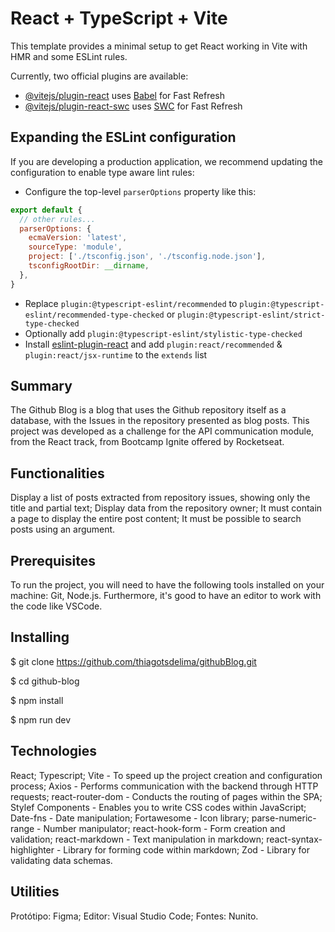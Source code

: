 # React + TypeScript + Vite

This template provides a minimal setup to get React working in Vite with HMR and some ESLint rules.

Currently, two official plugins are available:

- [@vitejs/plugin-react](https://github.com/vitejs/vite-plugin-react/blob/main/packages/plugin-react/README.md) uses [Babel](https://babeljs.io/) for Fast Refresh
- [@vitejs/plugin-react-swc](https://github.com/vitejs/vite-plugin-react-swc) uses [SWC](https://swc.rs/) for Fast Refresh

## Expanding the ESLint configuration

If you are developing a production application, we recommend updating the configuration to enable type aware lint rules:

- Configure the top-level `parserOptions` property like this:

```js
export default {
  // other rules...
  parserOptions: {
    ecmaVersion: 'latest',
    sourceType: 'module',
    project: ['./tsconfig.json', './tsconfig.node.json'],
    tsconfigRootDir: __dirname,
  },
}
```

- Replace `plugin:@typescript-eslint/recommended` to `plugin:@typescript-eslint/recommended-type-checked` or `plugin:@typescript-eslint/strict-type-checked`
- Optionally add `plugin:@typescript-eslint/stylistic-type-checked`
- Install [eslint-plugin-react](https://github.com/jsx-eslint/eslint-plugin-react) and add `plugin:react/recommended` & `plugin:react/jsx-runtime` to the `extends` list

## Summary
The Github Blog is a blog that uses the Github repository itself as a database, with the Issues in the repository presented as blog posts.
This project was developed as a challenge for the API communication module, from the React track, from Bootcamp Ignite offered by Rocketseat.

## Functionalities
Display a list of posts extracted from repository issues, showing only the title and partial text;
  Display data from the repository owner;
  It must contain a page to display the entire post content;
  It must be possible to search posts using an argument.

## Prerequisites
  To run the project, you will need to have the following tools installed on your machine: Git, Node.js. Furthermore, it's good to have an editor to work with the code like VSCode.

## Installing

$ git clone https://github.com/thiagotsdelima/githubBlog.git

$ cd github-blog

$ npm install

$ npm run dev

## Technologies
React;
Typescript;
Vite - To speed up the project creation and configuration process;
Axios - Performs communication with the backend through HTTP requests;
react-router-dom - Conducts the routing of pages within the SPA;
Stylef Components - Enables you to write CSS codes within JavaScript;
Date-fns - Date manipulation;
Fortawesome - Icon library;
parse-numeric-range - Number manipulator;
react-hook-form - Form creation and validation;
react-markdown - Text manipulation in markdown;
react-syntax-highlighter - Library for forming code within markdown;
Zod - Library for validating data schemas.

## Utilities
Protótipo: Figma;
Editor: Visual Studio Code;
Fontes: Nunito.